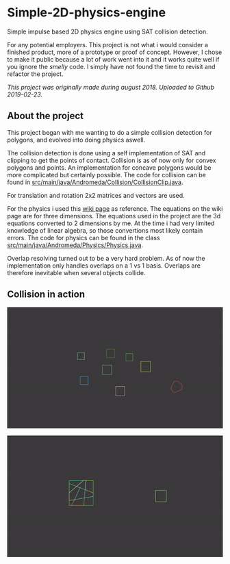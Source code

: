 # Simple-2D-physics-engine
Simple impulse based 2D physics engine using SAT collision detection.

For any potential employers. This project is not what i would consider a finished product, more of a prototype or proof of concept. However, I chose to make it public because a lot of work went into it and it works quite well if you ignore the *smelly* code. I simply have not found the time to revisit and refactor the project.

*This project was originally made during august 2018. Uploaded to Github 2019-02-23.*

## About the project
This project began with me wanting to do a simple collision detection for polygons, and evolved into doing physics aswell.

The collision detection is done using a self implementation of SAT and clipping to get the points of contact. Collision is as of now only for convex polygons and points. An implementation for concave polygons would be more complicated but certainly possible. The code for collision can be found in [src/main/java/Andromeda/Collision/CollisionClip.java](https://github.com/eJatte/Simple-2D-physics-engine/blob/master/src/main/java/Andromeda/Collision/CollisionClip.java).

For translation and rotation 2x2 matrices and vectors are used.

For the physics i used this  [wiki page](https://en.wikipedia.org/wiki/Collision_response) as reference. The equations on the wiki page are for three dimensions. The equations used in the project are the 3d equations converted to 2 dimensions by me. At the time i had very limited knowledge of linear algebra, so those convertions most likely contain errors. The code for physics can be found in the class [src/main/java/Andromeda/Physics/Physics.java](https://github.com/eJatte/Simple-2D-physics-engine/blob/master/src/main/java/Andromeda/Physics/Physics.java).

Overlap resolving turned out to be a very hard problem. As of now the implementation only handles overlaps on a 1 vs 1 basis. Overlaps are therefore inevitable when several objects collide. 


## Collision in action
![](readme_files/collision_1.gif)

![](readme_files/collision_2.gif)



